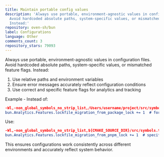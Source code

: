 ```yaml
---
title: Maintain portable config values
description: 'Always use portable, environment-agnostic values in configuration files.
  Avoid hardcoded absolute paths, system-specific values, or mismatched feature flags.
  Instead:'
repository: oven-sh/bun
label: Configurations
language: Other
comments_count: 3
repository_stars: 79093
---
```


Always use portable, environment-agnostic values in configuration files. Avoid hardcoded absolute paths, system-specific values, or mismatched feature flags. Instead:

1. Use relative paths and environment variables
2. Ensure error messages accurately reflect configuration conditions
3. Use correct and specific feature flags for analytics and tracking

Example - Instead of:
```cmake
-Wl,-non_global_symbols_no_strip_list,/Users/username/project/src/symbols.txt
bun.Analytics.Features.lockfile_migration_from_package_lock += 1  # for pnpm migration
```

Use:
```cmake
-Wl,-non_global_symbols_no_strip_list,${CMAKE_SOURCE_DIR}/src/symbols.txt
bun.Analytics.Features.lockfile_migration_from_pnpm_lock += 1  # specific to migration type
```

This ensures configurations work consistently across different environments and accurately reflect system behavior.